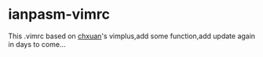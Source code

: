 # ianpasm-vimrc

This .vimrc based on [chxuan](https://github.com/chxuan)'s vimplus,add some function,add update again in days to come...


